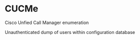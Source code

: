 # CUCMe
Cisco Unfied Call Manager enumeration

Unauthenticated dump of users within configuration database

